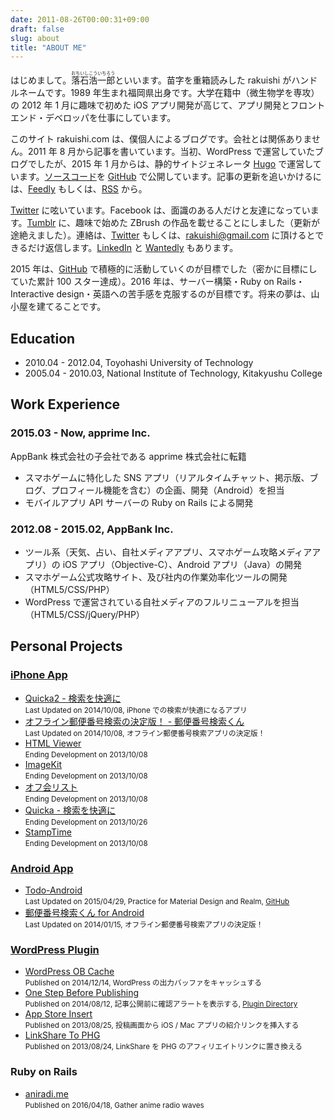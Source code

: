 ```yaml
---
date: 2011-08-26T00:00:31+09:00
draft: false
slug: about
title: "ABOUT ME"
---
```


はじめまして。<ruby>落石浩一郎<rt>おちいしこういちろう</rt></ruby>といいます。苗字を重箱読みした rakuishi がハンドルネームです。1989 年生まれ福岡県出身です。大学在籍中（微生物学を専攻）の 2012 年 1 月に趣味で初めた iOS アプリ開発が高じて、アプリ開発とフロントエンド・デベロッパを仕事にしています。

このサイト rakuishi.com は、僕個人によるブログです。会社とは関係ありません。2011 年 8 月から記事を書いています。当初、WordPress で運営していたブログでしたが、2015 年 1 月からは、静的サイトジェネレータ [Hugo](http://gohugo.io/) で運営しています。[ソースコード](https://github.com/rakuishi/rakuishi.com)を [GitHub](https://github.com/rakuishi) で公開しています。記事の更新を追いかけるには、[Feedly](http://cloud.feedly.com/#subscription%2Ffeed%2Fhttp%3A%2F%2Frakuishi.com%2Ffeed%2F) もしくは、[RSS](http://rakuishi.com/index.xml) から。

[Twitter](https://twitter.com/rakuishi07) に呟いています。Facebook は、面識のある人だけと友達になっています。[Tumblr](http://zbrush.rakuishi.com/) に、趣味で始めた ZBrush の作品を載せることにしました（更新が途絶えました）。連絡は、[Twitter](https://twitter.com/rakuishi07) もしくは、[rakuishi@gmail.com](mailto:rakuishi@gmail.com) に頂けるとできるだけ返信します。[LinkedIn](https://jp.linkedin.com/in/ochiishikoichiro) と [Wantedly](https://www.wantedly.com/users/456907) もあります。

2015 年は、[GitHub](https://github.com/rakuishi) で積極的に活動していくのが目標でした（密かに目標にしていた累計 100 スター達成）。2016 年は、サーバー構築・Ruby on Rails・Interactive design・英語への苦手感を克服するのが目標です。将来の夢は、山小屋を建てることです。

## Education

* 2010.04 - 2012.04, Toyohashi University of Technology
* 2005.04 - 2010.03, National Institute of Technology, Kitakyushu College

## Work Experience

### 2015.03 - Now, apprime Inc.

AppBank 株式会社の子会社である apprime 株式会社に転籍

* スマホゲームに特化した SNS アプリ（リアルタイムチャット、掲示版、ブログ、プロフィール機能を含む）の企画、開発（Android）を担当
* モバイルアプリ API サーバーの Ruby on Rails による開発

### 2012.08 - 2015.02, AppBank Inc.

* ツール系（天気、占い、自社メディアアプリ、スマホゲーム攻略メディアアプリ）の iOS アプリ（Objective-C）、Android アプリ（Java）の開発
* スマホゲーム公式攻略サイト、及び社内の作業効率化ツールの開発（HTML5/CSS/PHP）
* WordPress で運営されている自社メディアのフルリニューアルを担当（HTML5/CSS/jQuery/PHP）

## Personal Projects

### [iPhone App](https://itunes.apple.com/jp/developer/koichiro-ochiishi/id452568751)

* [Quicka2 - 検索を快適に](https://itunes.apple.com/jp/app/id725195676?mt=8&uo=4&at=11l3RT)  
<small>Last Updated on 2014/10/08, iPhone での検索が快適になるアプリ</small>
* [オフライン郵便番号検索の決定版！ -  郵便番号検索くん](https://itunes.apple.com/jp/app/id578073498?mt=8&uo=4&at=11l3RT)  
<small>Last Updated on 2014/10/08, オフライン郵便番号検索アプリの決定版！</small>
* [HTML Viewer](https://itunes.apple.com/jp/app/id656968855?mt=8&uo=4&at=11l3RT)  
<small>Ending Development on 2013/10/08</small>
* [ImageKit](https://itunes.apple.com/jp/app/id588135117?mt=8&uo=4&at=11l3RT)  
<small>Ending Development on 2013/10/08</small>
* [オフ会リスト](https://itunes.apple.com/jp/app/id533017985?mt=8&uo=4&at=11l3RT)  
<small>Ending Development on 2013/10/08</small>
* [Quicka - 検索を快適に](https://itunes.apple.com/jp/app/id511606108?mt=8&uo=4&at=11l3RT)  
<small>Ending Development on 2013/10/26</small>
* [StampTime](https://itunes.apple.com/jp/app/id452580423?mt=8&uo=4&at=11l3RT)  
<small>Ending Development on 2013/10/08</small>

### [Android App](https://play.google.com/store/apps/developer?id=rakuishi&hl=ja)

* [Todo-Android](https://play.google.com/store/apps/details?id=com.rakuishi.todo)  
<small>Last Updated on 2015/04/29, Practice for Material Design and Realm, [GitHub](https://github.com/rakuishi/Todo-Android)</small>
* [郵便番号検索くん for Android](https://play.google.com/store/apps/details?id=com.rakuishi.postalcode)  
<small>Last Updated on 2014/01/15, オフライン郵便番号検索アプリの決定版！</small>

### [WordPress Plugin](https://profiles.wordpress.org/rakuishi/)

* [WordPress OB Cache](http://rakuishi.com/archives/6858/)  
<small>Published on 2014/12/14, WordPress の出力バッファをキャッシュする</small>
* [One Step Before Publishing](http://rakuishi.com/archives/6736)  
<small>Published on 2014/08/12, 記事公開前に確認アラートを表示する, [Plugin Directory](https://wordpress.org/plugins/one-step-before-publishing/)</small>
* [App Store Insert](http://rakuishi.com/archives/6018/)  
<small>Published on 2013/08/25, 投稿画面から iOS / Mac アプリの紹介リンクを挿入する</small>
* [LinkShare To PHG](http://rakuishi.com/archives/5886/)  
<small>Published on 2013/08/24, LinkShare を PHG のアフィリエイトリンクに置き換える</small>

### Ruby on Rails

* [aniradi.me](http://aniradi.me/)  
<small>Published on 2016/04/18, Gather anime radio waves</small>
